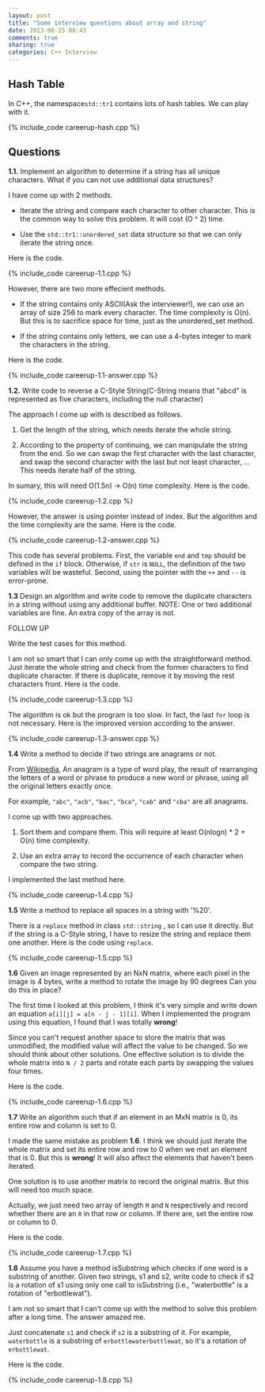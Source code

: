 ```yaml
---
layout: post
title: "Some interview questions about array and string"
date: 2013-08-25 08:43
comments: true
sharing: true
categories: C++ Interview
---
```


Hash Table
------------
In C++, the namespace``std::tr1`` contains lots of hash tables. We can play
with it.

{% include_code careerup-hash.cpp %}

Questions
-----------
**1.1.** Implement an algorithm to determine if a string has all unique
characters. What if you can not use additional data structures?

I have come up with 2 methods.

* Iterate the string and compare each character to other character. This is the
common way to solve this problem. It will cost (O ^ 2) time.

* Use the ``std::tr1::unordered_set`` data structure so that we can only iterate
the string once.

Here is the code.

{% include_code careerup-1.1.cpp %}

However, there are two more effecient methods.

* If the string contains only ASCII(Ask the interviewer!), we can use an array
of size 256 to mark every character. The time complexity is O(n). But this is
to sacrifice space for time, just as the unordered_set method.

* If the string contains only letters, we can use a 4-bytes integer to mark the
characters in the string.

Here is the code.

{% include_code careerup-1.1-answer.cpp %}

**1.2.** Write code to reverse a C-Style String(C-String means that "abcd" is
represented as five characters, including the null character)

The approach I come up with is described as follows.

1. Get the length of the string, which needs iterate the whole string.

2. According to the property of continuing, we can manipulate the string
from the end. So we can swap the first character with the last character,
and swap the second character with the last but not least character, ...
This needs iterate half of the string.

In sumary, this will need O(1.5n) -> O(n) time complexity. Here is the code.

{% include_code careerup-1.2.cpp %}

However, the answer is using pointer instead of index. But the algorithm and
the time complexity are the same. Here is the code.

{% include_code careerup-1.2-answer.cpp %}

This code has several problems. First, the variable ``end`` and ``tmp`` should
be defined in the ``if`` block. Otherwise, if ``str`` is ``NULL``, the
definition of the two variables will be wasteful. Second, using the pointer with
the ``++`` and ``--`` is error-prone.

**1.3** Design an algorithm and write code to remove the duplicate characters
in a string without using any additional buffer. NOTE: One or two additional
variables are fine. An extra copy of the array is not.

FOLLOW UP

Write the test cases for this method.

I am not so smart that I can only come up with the straightforward method. Just
iterate the whole string and check from the former characters to find duplicate
character. If there is duplicate, remove it by moving the rest characters front.
Here is the code.

{% include_code careerup-1.3.cpp %}

The algorithm is ok but the program is too slow. In fact, the last ``for`` loop
is not necessary. Here is the improved version according to the answer.

{% include_code careerup-1.3-answer.cpp %}

**1.4** Write a method to decide if two strings are anagrams or not.

From [Wikipedia](http://en.wikipedia.org/wiki/Anagram), An anagram is a type
of word play, the result of rearranging the letters of a word or phrase to
produce a new word or phrase, using all the original letters exactly once.

For example, ``"abc"``, ``"acb"``, ``"bac"``, ``"bca"``, ``"cab"`` and ``"cba"``
are all anagrams.

I come up with two approaches.

1. Sort them and compare them. This will require at least O(nlogn) * 2 + O(n)
time complexity.

2. Use an extra array to record the occurrence of each character when compare
the two string.

I implemented the last method here.

{% include_code careerup-1.4.cpp %}

**1.5** Write a method to replace all spaces in a string with '%20'.

There is a ``replace`` method in class ``std::string`` , so I can use it
directly. But if the string is a C-Style string, I have to resize the string
and replace them one another. Here is the code using ``replace``.

{% include_code careerup-1.5.cpp %}

**1.6** Given an image represented by an NxN matrix, where each pixel in the
image is 4 bytes, write a method to rotate the image by 90 degrees  Can you
do this in place?

The first time I looked at this problem, I think it's very simple and write
down an equation ``a[i][j] = a[n - j - 1][i]``. When I implemented the program
using this equation, I found that I was totally **wrong**!

Since you can't request another space to store the matrix that was unmodified,
the modified value will affect the value to be changed. So we should think about
other solutions. One effective solution is to divide the whole matrix into
``N / 2`` parts and rotate each parts by swapping the values four times.

Here is the code.

{% include_code careerup-1.6.cpp %}

**1.7** Write an algorithm such that if an element in an MxN matrix is 0, its
entire row and column is set to 0.

I made the same mistake as problem **1.6**. I think we should just iterate the
whole matrix and set its entire row and row to 0 when we met an element that is
0. But this is **wrong**! It will also affect the elements that haven't been
iterated.

One solution is to use another matrix to record the original matrix. But this
will need too much space.

Actually, we just need two array of length ``M`` and ``N`` respectively and
record whether there are an ``0`` in that row or column. If there are, set the
entire row or column to 0.

Here is the code.

{% include_code careerup-1.7.cpp %}

**1.8** Assume you have a method isSubstring which checks if one word is a
substring of another. Given two strings, s1 and s2, write code to check if
s2 is a rotation of s1 using only one call to isSubstring (i.e., "waterbottle"
is a rotation of "erbottlewat").

I am not so smart that I can't come up with the method to solve this problem
after a long time. The answer amazed me.

Just concatenate ``s1`` and check if ``s2`` is a substring of it. For example,
``waterbottle`` is a substring of ``erbottlewaterbottlewat``, so it's a rotation
of ``erbottlewat``.

Here is the code.

{% include_code careerup-1.8.cpp %}
